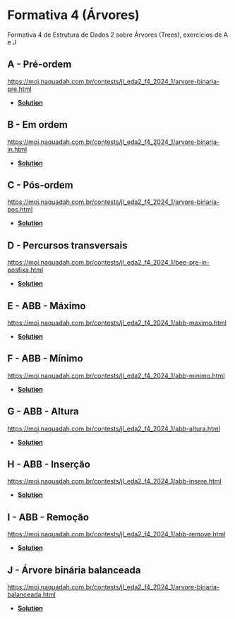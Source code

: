 # Formativa 4 (Árvores)

Formativa 4 de Estrutura de Dados 2 sobre Árvores (Trees), exercícios de A e J

## A - Pré-ordem

https://moj.naquadah.com.br/contests/jl_eda2_f4_2024_1/arvore-binaria-pre.html

- **[Solution](preOrdem.c)**

## B - Em ordem

https://moj.naquadah.com.br/contests/jl_eda2_f4_2024_1/arvore-binaria-in.html

- **[Solution](emOrdem.c)**

## C - Pós-ordem

https://moj.naquadah.com.br/contests/jl_eda2_f4_2024_1/arvore-binaria-pos.html

- **[Solution](posOrdem.c)**

## D - Percursos transversais 

https://moj.naquadah.com.br/contests/jl_eda2_f4_2024_1/bee-pre-in-posfixa.html

- **[Solution](precursosTransversais.c)**

## E - ABB - Máximo

https://moj.naquadah.com.br/contests/jl_eda2_f4_2024_1/abb-maximo.html

- **[Solution](abbMaximo.c)**

## F - ABB - Mínimo

https://moj.naquadah.com.br/contests/jl_eda2_f4_2024_1/abb-minimo.html

- **[Solution](abbMinimo.c)**

## G - ABB - Altura

https://moj.naquadah.com.br/contests/jl_eda2_f4_2024_1/abb-altura.html

- **[Solution](abbAltura.c)**

## H - ABB - Inserção

https://moj.naquadah.com.br/contests/jl_eda2_f4_2024_1/abb-insere.html

- **[Solution](abbInsercao.c)**

## I - ABB - Remoção

https://moj.naquadah.com.br/contests/jl_eda2_f4_2024_1/abb-remove.html

- **[Solution](abbRemocao.c)**

## J - Árvore binária balanceada

https://moj.naquadah.com.br/contests/jl_eda2_f4_2024_1/arvore-binaria-balanceada.html

- **[Solution](abBalanceada.c)**
